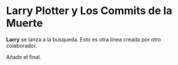 # Larry Plotter y Los Commits de la Muerte

**Larry** se lanza a la busqueda.
Esto es otra linea creada por otro colaborador.

Añado el final.
